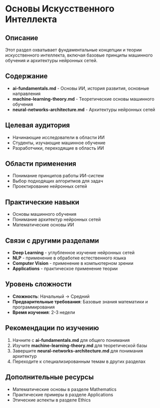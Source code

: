# Основы Искусственного Интеллекта

## Описание
Этот раздел охватывает фундаментальные концепции и теории искусственного интеллекта, включая базовые принципы машинного обучения и архитектуры нейронных сетей.

## Содержание
- **ai-fundamentals.md** - Основы ИИ, история развития, основные направления
- **machine-learning-theory.md** - Теоретические основы машинного обучения
- **neural-networks-architecture.md** - Архитектуры нейронных сетей

## Целевая аудитория
- Начинающие исследователи в области ИИ
- Студенты, изучающие машинное обучение
- Разработчики, переходящие в область ИИ

## Области применения
- Понимание принципов работы ИИ-систем
- Выбор подходящих алгоритмов для задач
- Проектирование нейронных сетей

## Практические навыки
- Основы машинного обучения
- Понимание архитектур нейронных сетей
- Математические основы ИИ

## Связи с другими разделами
- **Deep Learning** - углубленное изучение нейронных сетей
- **NLP** - применение в обработке естественного языка
- **Computer Vision** - применение в компьютерном зрении
- **Applications** - практическое применение теории

## Уровень сложности
- **Сложность**: Начальный → Средний
- **Предварительные требования**: Базовые знания математики и программирования
- **Время изучения**: 2-3 недели

## Рекомендации по изучению
1. Начните с **ai-fundamentals.md** для общего понимания
2. Изучите **machine-learning-theory.md** для теоретической базы
3. Завершите **neural-networks-architecture.md** для понимания архитектур
4. Переходите к специализированным темам в других разделах

## Дополнительные ресурсы
- Математические основы в разделе Mathematics
- Практические примеры в разделе Applications
- Этические аспекты в разделе Ethics 